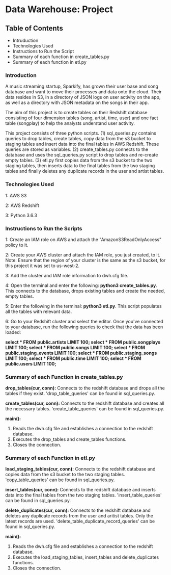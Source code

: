# Data Warehouse: Project

## Table of Contents
- Intruduction
- Technologies Used
- Instructions to Run the Script
- Summary of each function in create_tables.py
- Summary of each function in etl.py

### Introduction

A music streaming startup, Sparkify, has grown their user base and song database and want to move their processes and data onto the cloud. Their data resides in S3, in a directory of JSON logs on user activity on the app, as well as a directory with JSON metadata on the songs in their app.

The aim of this project is to create tables on their Redshift database consisting of four dimension tables (song, artist, time, user) and one fact table (songplay) to help the analysts understand user activity.

This project consists of three python scripts. (1) sql_queries.py contains queries to drop tables, create tables, copy data from the s3 bucket to staging tables and insert data into the final tables in AWS Redshift. These queries are stored as variables. (2) create_tables.py connects to the database and uses the sql_queries.py script to drop tables and re-create empty tables. (3) etl.py first copies data from the s3 bucket to the two staging tables, then inserts data to the final tables from the two staging tables and finally deletes any duplicate records in the user and artist tables. 

### Technologies Used

1: AWS S3

2: AWS Redshift

3: Python 3.6.3

### Instructions to Run the Scripts

1: Create an IAM role on AWS and attach the "AmazonS3ReadOnlyAccess" policy to it.

2: Create your AWS cluster and attach the IAM role, you just created, to it.
   Note: Ensure that the region of your cluster is the same as the s3 bucket, for this project it was set to us-west-2.

3: Add the cluster and IAM role information to dwh.cfg file.

4: Open the terminal and enter the following: **python3 create_tables.py**.
   This connects to the database, drops existing tables and create the needed, empty tables.

5: Enter the following in the terminal: **python3 etl.py**.
   This script populates all the tables with relevant data. 
   
6: Go to your Redshift cluster and select the editor. Once you've connected to your database, run the following queries to check that the data has been loaded:
   
   **select * FROM public.artists LIMIT 100;
select * FROM public.songplays LIMIT 100;
select * FROM public.songs LIMIT 100;
select * FROM public.staging_events LIMIT 100;
select * FROM public.staging_songs LIMIT 100;
select * FROM public.time LIMIT 100;
select * FROM public.users LIMIT 100;**

### Summary of each Function in create_tables.py

**drop_tables(cur, conn):**
Connects to the redshift database and drops all the tables if they exist.
'drop_table_queries' can be found in sql_queries.py.

**create_tables(cur, conn):**
Connects to the redshift database and creates all the necessary tables.
'create_table_queries' can be found in sql_queries.py.

**main():**
1. Reads the dwh.cfg file and establishes a connection to the redshift database.
2. Executes the drop_tables and create_tables functions.
3. Closes the connection.

### Summary of each Function in etl.py

**load_staging_tables(cur, conn):**
Connects to the redshift database and copies data from the s3 bucket to the two staging tables.
'copy_table_queries' can be found in sql_queries.py.

**insert_tables(cur, conn):**
Connects to the redshift database and inserts data into the final tables from the two staging tables.
'insert_table_queries' can be found in sql_queries.py.

**delete_duplicates(cur, conn):**
Connects to the redshift database and deletes any duplicate records from the user and aritist tables.
Only the latest records are used.
'delete_table_duplicate_record_queries' can be found in sql_queries.py.

**main():**
1. Reads the dwh.cfg file and establishes a connection to the redshift database.
2. Executes the load_staging_tables, insert_tables and delete_duplicates functions.
3. Closes the connection.




    
